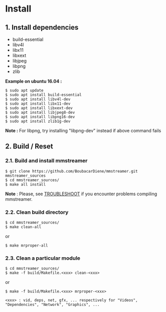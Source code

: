 # Install

## 1. Install dependencies

- build-essential
- libv4l
- libx11
- libxext
- libjpeg
- libpng
- zlib

**Example on ubuntu 16.04 :**
```
$ sudo apt update
$ sudo apt install build-essential
$ sudo apt install libv4l-dev
$ sudo apt install libx11-dev
$ sudo apt install libxext-dev
$ sudo apt install libjpeg8-dev
$ sudo apt install libpng16-dev
$ sudo apt install zlib1g-dev
```

**Note :** For libpng, try installing "libpng-dev" instead if above command fails

## 2. Build / Reset

### 2.1. Build and install mmstreamer
```
$ git clone https://github.com/BoubacarDiene/mmstreamer.git mmstreamer_sources
$ cd mmstreamer_sources/
$ make all install
```

**Note** :
Please, see [TROUBLESHOOT](TROUBLESHOOT.md) if you encounter problems compiling mmstreamer.

### 2.2. Clean build directory
```
$ cd mmstreamer_sources/
$ make clean-all
```
or
```
$ make mrproper-all
```

### 2.3. Clean a particular module
```
$ cd mmstreamer_sources/
$ make -f build/Makefile.<xxx> clean-<xxx>
```
or
```
$ make -f build/Makefile.<xxx> mrproper-<xxx>

<xxx> : vid, deps, net, gfx, ... respectively for "Videos", "Dependencies", "Network", "Graphics", ...
```
